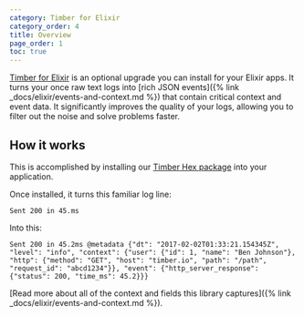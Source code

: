 ```yaml
---
category: Timber for Elixir
category_order: 4
title: Overview
page_order: 1
toc: true
---
```


[Timber for Elixir](https://github.com/timberio/timber-elixir) is an optional upgrade you can
install for your Elixir apps. It turns your once raw text logs into
[rich JSON events]({% link _docs/elixir/events-and-context.md %}) that contain critical
context and event data. It significantly improves the quality of your logs, allowing you to filter
out the noise and solve problems faster.


## How it works

This is accomplished by installing our [Timber Hex package](https://hex.pm/packages/timber) into
your application.

Once installed, it turns this familiar log line:

```
Sent 200 in 45.ms
```

Into this:

```
Sent 200 in 45.2ms @metadata {"dt": "2017-02-02T01:33:21.154345Z", "level": "info", "context": {"user": {"id": 1, "name": "Ben Johnson"}, "http": {"method": "GET", "host": "timber.io", "path": "/path", "request_id": "abcd1234"}}, "event": {"http_server_response": {"status": 200, "time_ms": 45.2}}}
```

[Read more about all of the context and fields this library captures]({% link _docs/elixir/events-and-context.md %}).